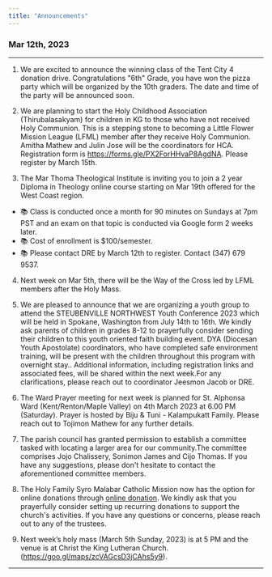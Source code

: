 ```yaml
---
title: "Announcements"
---
```


### Mar 12th, 2023
---

1. We are excited to announce the winning class of the Tent City 4 donation drive. Congratulations "6th" Grade, you have won the pizza party which will be organized by the 10th graders. The date and time of the party will be announced soon.

2. We are planning to start the Holy Childhood Association (Thirubalasakyam) for children in KG to those who have not received Holy Communion. This is a stepping stone to becoming a Little Flower Mission League (LFML) member after they receive Holy Communion. Amitha Mathew and Julin Jose will be the coordinators for HCA. Registration form is https://forms.gle/PX2ForHHvaP8AgdNA. Please register by March 15th.

3. The Mar Thoma Theological Institute is inviting you to join a 2 year Diploma in Theology online course starting on Mar 19th offered for the West Coast region.
<ul>
<li>📚 Class is conducted once a month for 90 minutes on Sundays at 7pm PST and an exam on that topic is conducted via Google form 2 weeks later.</li>
<li>📚 Cost of enrollment is $100/semester.</li>
<li>📚 Please contact DRE by March 12th to register. Contact (347) 679 9537.</li>
</ul>

4. Next week on Mar 5th, there will be the Way of the Cross led by LFML members after the Holy Mass.

5. We are pleased to announce that we are organizing a youth group to attend the STEUBENVILLE NORTHWEST Youth Conference 2023 which  will be held in Spokane, Washington from July 14th to 16th. We kindly ask parents of children in grades 8-12 to prayerfully consider sending their children to this youth oriented faith building event. DYA (Diocesan Youth Apostolate) coordinators, who have completed safe environment training, will be present with the children throughout this program with overnight stay.. Additional information, including registration links and associated fees, will be shared within the next week.For any clarifications, please reach out to coordinator Jeesmon Jacob or DRE.

6. The Ward Prayer meeting for next week is planned for St. Alphonsa Ward (Kent/Renton/Maple Valley) on 4th March 2023 at 6.00 PM (Saturday). Prayer is hosted by Biju & Tuni - Kalampukatt Family. Please reach out to Tojimon Mathew for any further details.

7. The parish council has granted permission to establish a committee tasked with locating a larger area for our community.The committee comprises Jojo Chalissery, Sonimon James and Cijo Thomas. If you have any suggestions, please don't hesitate to contact the aforementioned committee members.

8. The Holy Family Syro Malabar Catholic Mission now has the option for online donations through <a href="https://holyfamilyseattle.org/donation/" target="_blank">online donation</a>. We kindly ask that you prayerfully consider setting up recurring donations to support the church's activities. If you have any questions or concerns, please reach out to any of the trustees.

9. Next week’s holy mass (March 5th Sunday, 2023) is at 5 PM and the venue is at Christ the King Lutheran Church. (https://goo.gl/maps/zcVAGcsD3jCAhs5y9).

---
